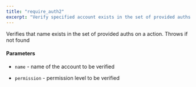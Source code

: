 ```yaml
---
title: "require_auth2"
excerpt: "Verify specified account exists in the set of provided auths."
---
```

Verifies that name exists in the set of provided auths on a action. Throws if not found

#### Parameters
* `name` - name of the account to be verified 

* `permission` - permission level to be verified